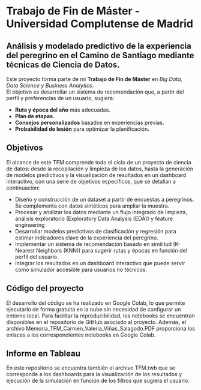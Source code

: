 # Trabajo de Fin de Máster - Universidad Complutense de Madrid


##  Análisis y modelado predictivo de la experiencia del peregrino en el Camino de Santiago mediante técnicas de Ciencia de Datos.
Este proyecto forma parte de mi **Trabajo de Fin de Máster** en *Big Data, Data Science y Business Analytics*.  
El objetivo es desarrollar un sistema de recomendación que, a partir del perfil y preferencias de un usuario, sugiera:
- **Ruta y época del año** más adecuadas.
- **Plan de etapas.**
- **Consejos personalizados** basados en experiencias previas.
- **Probabilidad de lesión** para optimizar la planificación.


## Objetivos
El alcance de este TFM comprende todo el ciclo de un proyecto de ciencia de datos: desde la recopilación y limpieza de los datos, hasta la generación de modelos predictivos y la visualización de resultados en un dashboard interactivo, con una serie de objetivos específicos, que se detallan a continuación:


-  Diseño y construcción de un dataset a partir de encuestas a peregrinos. Se complementa con datos sintéticos para ampliar la muestra.
-  Procesar y analizar los datos mediante un flujo integrado de limpieza, análisis exploratorio (Exploratory Data Analysis (EDA)) y feature engineering
-  Desarrollar modelos predictivos de clasificación y regresión para estimar indicadores clave de la experiencia del peregrino.
-  Implementar un sistema de recomendación basado en similitud (K-Nearest Neighbors (KNN)) para sugerir rutas y épocas en función del perfil del usuario.
-  Integrar los resultados en un dashboard interactivo que puede servir como simulador accesible para usuarios no técnicos.

## Código del proyecto
El desarrollo del código se ha realizado en Google Colab, lo que permite ejecutarlo de forma gratuita en la nube sin necesidad de configurar un entorno local. Para facilitar la reproducibilidad, los notebooks se encuentran disponibles en el repositorio de GitHub asociado al proyecto. Además, el archivo Memoria_TFM_Carmen_Valeria_Viñas_Salagodo.PDF proporciona los enlaces a los correspondientes notebooks en Google Colab.

## Informe en Tableau
En este repositorio se encuentra también el archivo TFM.twb que se corresponde a los dashboards para la visualización de los resultados y ejecución de la simulación en función de los filtros que sugiera el usuario.
